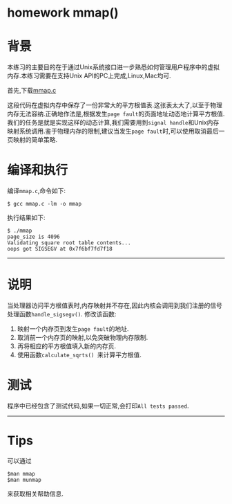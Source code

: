 # homework mmap()

# 背景
本练习的主要目的在于通过Unix系统接口进一步熟悉如何管理用户程序中的虚拟内存.本练习需要在支持Unix API的PC上完成,Linux,Mac均可.

首先,下载[mmap.c](https://pdos.csail.mit.edu/6.828/2017/homework/mmap.c)

这段代码在虚拟内存中保存了一份非常大的平方根值表.这张表太大了,以至于物理内存无法容纳.正确地作法是,根据发生`page fault`的页面地址动态地计算平方根值.我们的任务是就是实现这样的动态计算,我们需要用到`signal handle`和Unix内存映射系统调用.鉴于物理内存的限制,建议当发生`page fault`时,可以使用取消最后一页映射的简单策略.

# 编译和执行
编译`mmap.c`,命令如下:
```
$ gcc mmap.c -lm -o mmap
```

执行结果如下:
```
$ ./mmap
page_size is 4096
Validating square root table contents...
oops got SIGSEGV at 0x7f6bf7fd7f18
```

---

# 说明
当处理器访问平方根值表时,内存映射并不存在,因此内核会调用到我们注册的信号处理函数`handle_sigsegv()`.
修改该函数:
1. 映射一个内存页到发生`page fault`的地址.
2. 取消前一个内存页的映射,以免突破物理内存限制.
3. 再将相应的平方根值填入新的内存页.
4. 使用函数`calculate_sqrts() `来计算平方根值.

# 测试
程序中已经包含了测试代码,如果一切正常,会打印`All tests passed`.

---

# Tips
可以通过
```
$man mmap
$man munmap
```
来获取相关帮助信息.
